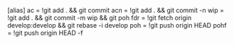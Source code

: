 [alias]
ac = !git add . && git commit
acn = !git add . && git commit -n
wip = !git add . && git commit -m wip && git poh
fdr = !git fetch origin develop:develop && git rebase -i develop
poh = !git push origin HEAD
pohf = !git push origin HEAD -f
